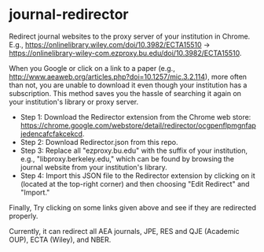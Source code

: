 # journal-redirector
Redirect journal websites to the proxy server of your institution in Chrome. E.g., https://onlinelibrary.wiley.com/doi/10.3982/ECTA15510 → https://onlinelibrary-wiley-com.ezproxy.bu.edu/doi/10.3982/ECTA15510.

When you Google or click on a link to a paper (e.g., http://www.aeaweb.org/articles.php?doi=10.1257/mic.3.2.114), more often than not, you are unable to download it even though your institution has a subscription. This method saves you the hassle of searching it again on your institution's library or proxy server.

- Step 1: Download the Redirector extension from the Chrome web store: https://chrome.google.com/webstore/detail/redirector/ocgpenflpmgnfapjedencafcfakcekcd.
- Step 2: Download Redirector.json from this repo.
- Step 3: Replace all "ezproxy.bu.edu" with the suffix of your institution, e.g., "libproxy.berkeley.edu," which can be found by browsing the journal website from your institution's library.
- Step 4: Import this JSON file to the Redirector extension by clicking on it (located at the top-right corner) and then choosing "Edit Redirect" and "Import."

Finally, Try clicking on some links given above and see if they are redirected properly.

Currently, it can redirect all AEA journals, JPE, RES and QJE (Academic OUP), ECTA (Wiley), and NBER.


